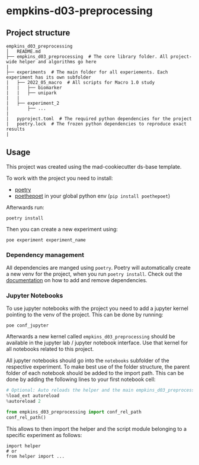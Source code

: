 # empkins-d03-preprocessing




## Project structure

```
empkins_d03_preprocessing
│   README.md
├── empkins_d03_preprocessing  # The core library folder. All project-wide helper and algorithms go here
|
├── experiments  # The main folder for all experiements. Each experiment has its own subfolder
|   ├── 2022_05_macro  # All scripts for Macro 1.0 study
|   |   ├── biomarker
|   |   ├── unipark
|   |
|   ├── experiment_2
|       ├── ...
|
|   pyproject.toml  # The required python dependencies for the project
|   poetry.lock  # The frozen python dependencies to reproduce exact results
|
```

## Usage

This project was created using the mad-cookiecutter ds-base template.

To work with the project you need to install:

- [poetry](https://python-poetry.org/docs/#installation)
- [poethepoet](https://github.com/nat-n/poethepoet) in your global python env (`pip install poethepoet`)

Afterwards run:

```
poetry install
```

Then you can create a new experiment using:

```
poe experiment experiment_name
```


### Dependency management

All dependencies are manged using `poetry`.
Poetry will automatically create a new venv for the project, when you run `poetry install`.
Check out the [documentation](https://python-poetry.org/docs/basic-usage/) on how to add and remove dependencies.


### Jupyter Notebooks

To use jupyter notebooks with the project you need to add a jupyter kernel pointing to the venv of the project.
This can be done by running:

```
poe conf_jupyter
```

Afterwards a new kernel called `empkins_d03_preprocessing` should be available in the jupyter lab / jupyter notebook interface.
Use that kernel for all notebooks related to this project.



All jupyter notebooks should go into the `notebooks` subfolder of the respective experiment.
To make best use of the folder structure, the parent folder of each notebook should be added to the import path.
This can be done by adding the following lines to your first notebook cell:

```python
# Optional: Auto reloads the helper and the main empkins_d03_preprocessing module
%load_ext autoreload
%autoreload 2

from empkins_d03_preprocessing import conf_rel_path
conf_rel_path()
```

This allows to then import the helper and the script module belonging to a specific experiment as follows:

```
import helper
# or
from helper import ...
```
